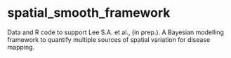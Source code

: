 # spatial_smooth_framework

Data and R code to support Lee S.A. et al., (in prep.). A Bayesian modelling framework to quantify multiple sources of spatial variation for disease mapping.

